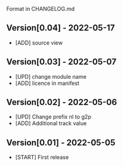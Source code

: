 Format in CHANGELOG.md

## Version[0.04] - 2022-05-17

- [ADD] source view

## Version[0.03] - 2022-05-07

- [UPD] change module name
- [ADD] licence in manifest

## Version[0.02] - 2022-05-06

- [UPD] Change prefix nl to g2p
- [ADD] Additional track value

## Version[0.01] - 2022-05-05

- [START] First release
